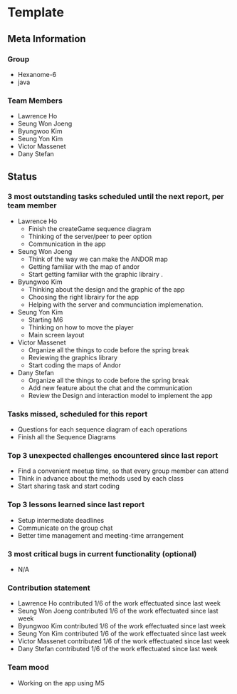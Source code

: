 # Template

## Meta Information

### Group

 * Hexanome-6
 * java

### Team Members

 * Lawrence Ho
 * Seung Won Joeng
 * Byungwoo Kim
 * Seung Yon Kim
 * Victor Massenet
 * Dany Stefan

## Status

### 3 most outstanding tasks scheduled until the next report, per team member

 * Lawrence Ho
   * Finish the createGame sequence diagram
   * Thinking of the server/peer to peer option 
   * Communication in the app
 * Seung Won Joeng
   * Think of the way we can make the ANDOR map
   * Getting familiar with the map of andor 
   * Start getting familiar with the graphic librairy . 
 * Byungwoo Kim
   * Thinking about the design and the graphic of the app
   * Choosing the right librairy for the app
   * Helping with the server and communciation implemenation. 
 * Seung Yon Kim
   * Starting M6
   * Thinking on how to move the player
   * Main screen layout
 * Victor Massenet
   * Organize all the things to code before the spring break
   * Reviewing the graphics library 
   * Start coding the maps of Andor
 * Dany Stefan
   * Organize all the things to code before the spring break
   * Add new feature about the chat and the communication
   * Review the Design and interaction model to implement the app 

### Tasks missed, scheduled for this report

 * Questions for each sequence diagram of each operations
 * Finish all the Sequence Diagrams

### Top 3 unexpected challenges encountered since last report

 * Find a convenient meetup time, so that every group member can attend
 * Think in advance about the methods used by each class
 * Start sharing task and start coding

### Top 3 lessons learned since last report

 * Setup intermediate deadlines
 * Communicate on the group chat
 * Better time management and meeting-time arrangement

### 3 most critical bugs in current functionality (optional)

 * N/A

### Contribution statement

 * Lawrence Ho contributed 1/6 of the work effectuated since last week
 * Seung Won Joeng contributed 1/6 of the work effectuated since last week
 * Byungwoo Kim contributed 1/6 of the work effectuated since last week
 * Seung Yon Kim contributed 1/6 of the work effectuated since last week
 * Victor Massenet contributed 1/6 of the work effectuated since last week
 * Dany Stefan contributed 1/6 of the work effectuated since last week

### Team mood

 * Working on the app using M5

